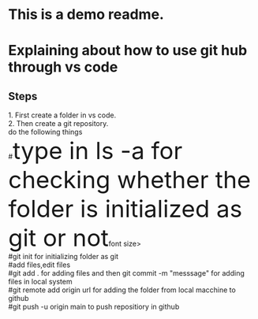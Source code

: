 # This is a demo readme.
# Explaining about how to use git hub through vs code<br>
<h2>Steps </h2>
1. First create a folder in vs code.<br>
2. Then create a git repository.<br>
do the following things<br>
#<font size=40>type in ls -a for checking whether the folder is initialized as git or not</font>font size><br>
#git init for initializing folder as git<br>
#add files,edit files<br>
#git add . for adding files and then git commit -m "messsage" for adding files in local system<br>
#git remote add origin url for adding the folder from local macchine to github<br>
#git push -u origin main to push repositiory in github<br>

